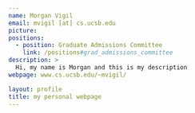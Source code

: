 ```yaml
---
name: Morgan Vigil
email: mvigil [at] cs.ucsb.edu
picture:
positions:
  - position: Graduate Admissions Committee
    link: /positions#grad_admissions_committee
description: >
  Hi, my name is Morgan and this is my description
webpage: www.cs.ucsb.edu/~mvigil/

layout: profile
title: my personal webpage
---
```

